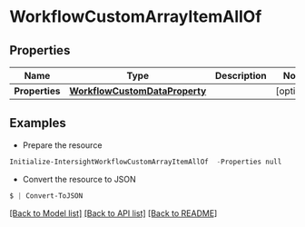 # WorkflowCustomArrayItemAllOf
## Properties

Name | Type | Description | Notes
------------ | ------------- | ------------- | -------------
**Properties** | [**WorkflowCustomDataProperty**](WorkflowCustomDataProperty.md) |  | [optional] 

## Examples

- Prepare the resource
```powershell
Initialize-IntersightWorkflowCustomArrayItemAllOf  -Properties null
```

- Convert the resource to JSON
```powershell
$ | Convert-ToJSON
```

[[Back to Model list]](../README.md#documentation-for-models) [[Back to API list]](../README.md#documentation-for-api-endpoints) [[Back to README]](../README.md)

